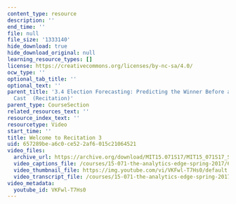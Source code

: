 ```yaml
---
content_type: resource
description: ''
end_time: ''
file: null
file_size: '1333140'
hide_download: true
hide_download_original: null
learning_resource_types: []
license: https://creativecommons.org/licenses/by-nc-sa/4.0/
ocw_type: ''
optional_tab_title: ''
optional_text: ''
parent_title: '3.4 Election Forecasting: Predicting the Winner Before any Votes are
  Cast  (Recitation)'
parent_type: CourseSection
related_resources_text: ''
resource_index_text: ''
resourcetype: Video
start_time: ''
title: Welcome to Recitation 3
uid: 657289be-a6c0-ce52-2af6-015c21064521
video_files:
  archive_url: https://archive.org/download/MIT15.071S17/MIT15_071S17_Session_3.4.01_300k.mp4
  video_captions_file: /courses/15-071-the-analytics-edge-spring-2017/6b1afdcfd51c5d46b1b2fa1350cbf54d_VKFwl-T7Hs0.vtt
  video_thumbnail_file: https://img.youtube.com/vi/VKFwl-T7Hs0/default.jpg
  video_transcript_file: /courses/15-071-the-analytics-edge-spring-2017/de2f3c184417b00241f16d4caba2dba3_VKFwl-T7Hs0.pdf
video_metadata:
  youtube_id: VKFwl-T7Hs0
---
```

